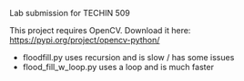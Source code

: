 Lab submission for TECHIN 509

This project requires OpenCV. Download it here: https://pypi.org/project/opencv-python/

* floodfill.py uses recursion and is slow / has some issues
* flood_fill_w_loop.py uses a loop and is much faster
